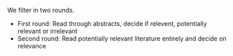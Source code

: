 We filter in two rounds.
- First round: Read through abstracts, decide if relevent, potentially relevant or irrelevant
- Second round: Read potentially relevant literature entirely and decide on relevance
